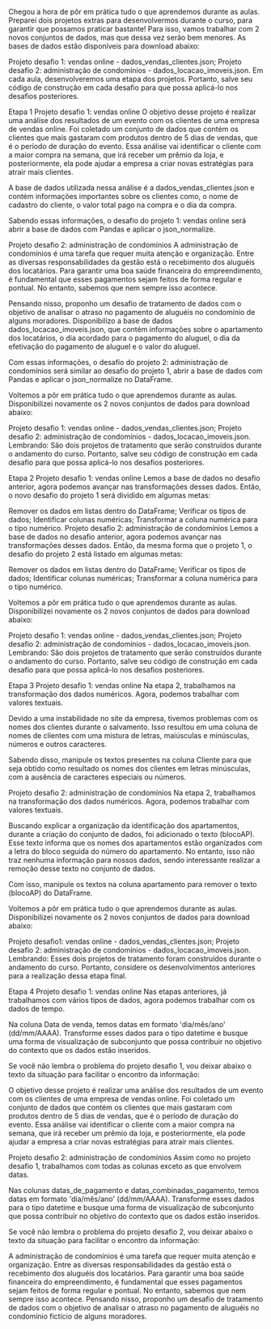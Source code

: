 Chegou a hora de pôr em prática tudo o que aprendemos durante as aulas. Preparei dois projetos extras para desenvolvermos durante o curso, para garantir que possamos praticar bastante! Para isso, vamos trabalhar com 2 novos conjuntos de dados, mas que dessa vez serão bem menores. As bases de dados estão disponíveis para download abaixo:

Projeto desafio 1: vendas online - dados_vendas_clientes.json;
Projeto desafio 2: administração de condomínios - dados_locacao_imoveis.json.
Em cada aula, desenvolveremos uma etapa dos projetos. Portanto, salve seu código de construção em cada desafio para que possa aplicá-lo nos desafios posteriores.

Etapa 1
Projeto desafio 1: vendas online
O objetivo desse projeto é realizar uma análise dos resultados de um evento com os clientes de uma empresa de vendas online. Foi coletado um conjunto de dados que contém os clientes que mais gastaram com produtos dentro de 5 dias de vendas, que é o período de duração do evento. Essa análise vai identificar o cliente com a maior compra na semana, que irá receber um prêmio da loja, e posteriormente, ela pode ajudar a empresa a criar novas estratégias para atrair mais clientes.

A base de dados utilizada nessa análise é a dados_vendas_clientes.json e contém informações importantes sobre os clientes como, o nome de cadastro do cliente, o valor total pago na compra e o dia da compra.

Sabendo essas informações, o desafio do projeto 1: vendas online será abrir a base de dados com Pandas e aplicar o json_normalize.

Projeto desafio 2: administração de condomínios
A administração de condomínios é uma tarefa que requer muita atenção e organização. Entre as diversas responsabilidades da gestão está o recebimento dos aluguéis dos locatários. Para garantir uma boa saúde financeira do empreendimento, é fundamental que esses pagamentos sejam feitos de forma regular e pontual. No entanto, sabemos que nem sempre isso acontece.

Pensando nisso, proponho um desafio de tratamento de dados com o objetivo de analisar o atraso no pagamento de aluguéis no condomínio de alguns moradores. Disponibilizo a base de dados dados_locacao_imoveis.json, que contém informações sobre o apartamento dos locatários, o dia acordado para o pagamento do aluguel, o dia da efetivação do pagamento de aluguel e o valor do aluguel.

Com essas informações, o desafio do projeto 2: administração de condomínios será similar ao desafio do projeto 1, abrir a base de dados com Pandas e aplicar o json_normalize no DataFrame.


Voltemos a pôr em prática tudo o que aprendemos durante as aulas. Disponibilizei novamente os 2 novos conjuntos de dados para download abaixo:

Projeto desafio 1: vendas online - dados_vendas_clientes.json;
Projeto desafio 2: administração de condomínios - dados_locacao_imoveis.json.
Lembrando: São dois projetos de tratamento que serão construídos durante o andamento do curso. Portanto, salve seu código de construção em cada desafio para que possa aplicá-lo nos desafios posteriores.

Etapa 2
Projeto desafio 1: vendas online
Lemos a base de dados no desafio anterior, agora podemos avançar nas transformações desses dados. Então, o novo desafio do projeto 1 será dividido em algumas metas:

Remover os dados em listas dentro do DataFrame;
Verificar os tipos de dados;
Identificar colunas numéricas;
Transformar a coluna numérica para o tipo numérico.
Projeto desafio 2: administração de condomínios
Lemos a base de dados no desafio anterior, agora podemos avançar nas transformações desses dados. Então, da mesma forma que o projeto 1, o desafio do projeto 2 está listado em algumas metas:

Remover os dados em listas dentro do DataFrame;
Verificar os tipos de dados;
Identificar colunas numéricas;
Transformar a coluna numérica para o tipo numérico.



Voltemos a pôr em prática tudo o que aprendemos durante as aulas. Disponibilizei novamente os 2 novos conjuntos de dados para download abaixo:

Projeto desafio 1: vendas online - dados_vendas_clientes.json;
Projeto desafio 2: administração de condomínios - dados_locacao_imoveis.json.
Lembrando: São dois projetos de tratamento que serão construídos durante o andamento do curso. Portanto, salve seu código de construção em cada desafio para que possa aplicá-lo nos desafios posteriores.

Etapa 3
Projeto desafio 1: vendas online
Na etapa 2, trabalhamos na transformação dos dados numéricos. Agora, podemos trabalhar com valores textuais.

Devido a uma instabilidade no site da empresa, tivemos problemas com os nomes dos clientes durante o salvamento. Isso resultou em uma coluna de nomes de clientes com uma mistura de letras, maiúsculas e minúsculas, números e outros caracteres.

Sabendo disso, manipule os textos presentes na coluna Cliente para que seja obtido como resultado os nomes dos clientes em letras minúsculas, com a ausência de caracteres especiais ou números.

Projeto desafio 2: administração de condomínios
Na etapa 2, trabalhamos na transformação dos dados numéricos. Agora, podemos trabalhar com valores textuais.

Buscando explicar a organização da identificação dos apartamentos, durante a criação do conjunto de dados, foi adicionado o texto (blocoAP). Esse texto informa que os nomes dos apartamentos estão organizados com a letra do bloco seguida do número do apartamento. No entanto, isso não traz nenhuma informação para nossos dados, sendo interessante realizar a remoção desse texto no conjunto de dados.

Com isso, manipule os textos na coluna apartamento para remover o texto (blocoAP) do DataFrame.




Voltemos a pôr em prática tudo o que aprendemos durante as aulas. Disponibilizei novamente os 2 novos conjuntos de dados para download abaixo:

Projeto desafio1: vendas online - dados_vendas_clientes.json;
Projeto desafio 2: administração de condomínios - dados_locacao_imoveis.json.
Lembrando: Esses dois projetos de tratamento foram construídos durante o andamento do curso. Portanto, considere os desenvolvimentos anteriores para a realização dessa etapa final.

Etapa 4
Projeto desafio 1: vendas online
Nas etapas anteriores, já trabalhamos com vários tipos de dados, agora podemos trabalhar com os dados de tempo.

Na coluna Data de venda, temos datas em formato 'dia/mês/ano' (dd/mm/AAAA). Transforme esses dados para o tipo datetime e busque uma forma de visualização de subconjunto que possa contribuir no objetivo do contexto que os dados estão inseridos.

Se você não lembra o problema do projeto desafio 1, vou deixar abaixo o texto da situação para facilitar o encontro da informação:

O objetivo desse projeto é realizar uma análise dos resultados de um evento com os clientes de uma empresa de vendas online. Foi coletado um conjunto de dados que contém os clientes que mais gastaram com produtos dentro de 5 dias de vendas, que é o período de duração do evento. Essa análise vai identificar o cliente com a maior compra na semana, que irá receber um prêmio da loja, e posteriormente, ela pode ajudar a empresa a criar novas estratégias para atrair mais clientes.

Projeto desafio 2: administração de condomínios
Assim como no projeto desafio 1, trabalhamos com todas as colunas exceto as que envolvem datas.

Nas colunas datas_de_pagamento e datas_combinadas_pagamento, temos datas em formato 'dia/mês/ano' (dd/mm/AAAA). Transforme esses dados para o tipo datetime e busque uma forma de visualização de subconjunto que possa contribuir no objetivo do contexto que os dados estão inseridos.

Se você não lembra o problema do projeto desafio 2, vou deixar abaixo o texto da situação para facilitar o encontro da informação:

A administração de condomínios é uma tarefa que requer muita atenção e organização. Entre as diversas responsabilidades da gestão está o recebimento dos aluguéis dos locatários. Para garantir uma boa saúde financeira do empreendimento, é fundamental que esses pagamentos sejam feitos de forma regular e pontual. No entanto, sabemos que nem sempre isso acontece. Pensando nisso, proponho um desafio de tratamento de dados com o objetivo de analisar o atraso no pagamento de aluguéis no condomínio fictício de alguns moradores.
